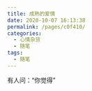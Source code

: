 ```yaml
---
title: 成熟的爱情
date: 2020-10-07 16:13:38
permalink: /pages/c0f410/
categories: 
  - 心情杂货
  - 随笔
tags: 
  - 随笔
---
```


有人问：“你觉得”
